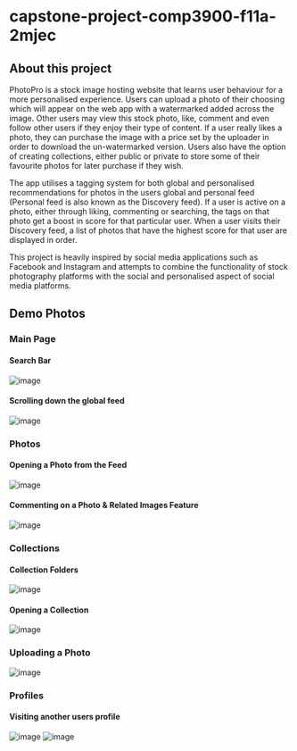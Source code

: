 # capstone-project-comp3900-f11a-2mjec

## About this project
PhotoPro is a stock image hosting website that learns user behaviour for a more personalised experience. Users can upload a photo of their choosing which will appear on the web app with a watermarked added across the image. Other users may view this stock photo, like, comment and even follow other users if they enjoy their type of content. If a user really likes a photo, they can purchase the image with a price set by the uploader in order to download the un-watermarked version. Users also have the option of creating collections, either public or private to store some of their favourite photos for later purchase if they wish. 

The app utilises a tagging system for both global and personalised recommendations for photos in the users global and personal feed (Personal feed is also known as the Discovery feed). If a user is active on a photo, either through liking, commenting or searching, the tags on that photo get a boost in score for that particular user. When a user visits their Discovery feed, a list of photos that have the highest score for that user are displayed in order. 

This project is heavily inspired by social media applications such as Facebook and Instagram and attempts to combine the functionality of stock photography platforms with the social and personalised aspect of social media platforms. 


## Demo Photos
### Main Page
#### Search Bar
![image](https://drive.google.com/uc?export=view&id=1HEH49XFIUb4NbsNY2W1_5LJSdhAuA6H8)

#### Scrolling down the global feed 
![image](https://drive.google.com/uc?export=view&id=1JD4x02nAPL3uPzue8er9TT62LH198-gC)



### Photos
#### Opening a Photo from the Feed 
![image](https://drive.google.com/uc?export=view&id=1sTGLQ2lFHuyzGWXjreX0aCdQP93BGle0)

#### Commenting on a Photo & Related Images Feature
![image](https://drive.google.com/uc?export=view&id=143MYjHd7O2R6rcFs4Z6hCjX3PeEblqyI)




### Collections
#### Collection Folders
![image](https://drive.google.com/uc?export=view&id=1_mcYiUCCLuFAzf7eOR_fOp2xRuuxRDpN)

#### Opening a Collection
![image](https://drive.google.com/uc?export=view&id=1d8KTWWcXkwQsOC9zxrR9AdYi0Vq5Wh1n)


### Uploading a Photo
![image](https://drive.google.com/uc?export=view&id=1IadC_4tnOdxYw8Tw8_BKQOWMpqlTujK2)



### Profiles
#### Visiting another users profile
![image](https://drive.google.com/uc?export=view&id=1uPJHDy5FuagRUMfdk_u1NKlYKFtqyLuc)
![image](https://drive.google.com/uc?export=view&id=17wuomVqaPspuX15jejhOua1Nlu1B_CnS)









